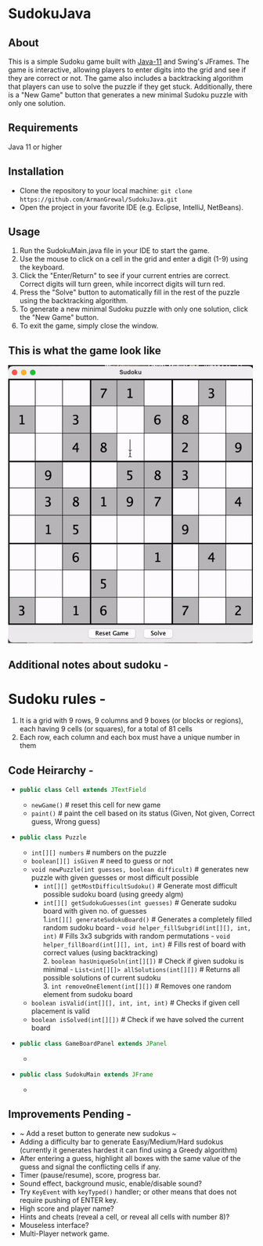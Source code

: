 # SudokuJava

## About
This is a simple Sudoku game built with [Java-11](https://www.oracle.com/in/java/technologies/javase/jdk11-archive-downloads.html) and Swing's JFrames. 
The game is interactive, allowing players to enter digits into the grid and see if they are correct or not. 
The game also includes a backtracking algorithm that players can use to solve the puzzle if they get stuck. 
Additionally, there is a "New Game" button that generates a new minimal Sudoku puzzle with only one solution.

## Requirements
Java 11 or higher

## Installation
- Clone the repository to your local machine: `git clone https://github.com/ArmanGrewal/SudokuJava.git`
- Open the project in your favorite IDE (e.g. Eclipse, IntelliJ, NetBeans).

## Usage
1. Run the SudokuMain.java file in your IDE to start the game.
2. Use the mouse to click on a cell in the grid and enter a digit (1-9) using the keyboard.
3. Click the "Enter/Return" to see if your current entries are correct. Correct digits will turn green, while incorrect digits will turn red.
4. Press the "Solve" button to automatically fill in the rest of the puzzle using the backtracking algorithm.
5. To generate a new minimal Sudoku puzzle with only one solution, click the "New Game" button.
6. To exit the game, simply close the window.

## This is what the game look like
<img src="SudokuTest.gif" width="500" />

## Additional notes about sudoku - 
# Sudoku rules - 
1. It is a grid with 9 rows, 9 columns and 9 boxes (or blocks or regions), each having 9 cells (or squares), for a total of 81 cells
2. Each row, each column and each box must have a unique number in them

## Code Heirarchy - 
- ```java 
  public class Cell extends JTextField
  ``` 
  - `newGame()` # reset this cell for new game
  - `paint()`  # paint the cell based on its status (Given, Not given, Correct guess, Wrong guess)
- ```java 
  public class Puzzle 
  ``` 
  - `int[][] numbers` # numbers on the puzzle
  - `boolean[][] isGiven` # need to guess or not
  - `void newPuzzle(int guesses, boolean difficult)` # generates new puzzle with given guesses or most difficult possible
    - `int[][] getMostDifficultSudoku()` # Generate most difficult possible sudoku board (using greedy algm)
    - `int[][] getSudokuGuesses(int guesses)` # Generate sudoku board with given no. of guesses <br>
      1.`int[][] generateSudokuBoard()` # Generates a completely filled random sudoku board
          - `void helper_fillSubgrid(int[][], int, int)` # Fills 3x3 subgrids with random permutations
          - `void helper_fillBoard(int[][], int, int)`   # Fills rest of board with correct values (using backtracking) <br>
      2. `boolean hasUniqueSoln(int[][])` # Check if given sudoku is minimal
          - `List<int[][]> allSolutions(int[][])` # Returns all possible solutions of current sudoku  <br>
      3. `int removeOneElement(int[][])` # Removes one random element from sudoku board
  - `boolean isValid(int[][], int, int, int)` # Checks if given cell placement is valid
  - `boolean isSolved(int[][])` # Check if we have solved the current board   
- ```java 
  public class GameBoardPanel extends JPanel
  ``` 
  -
- ```java 
  public class SudokuMain extends JFrame
  ``` 
  -
## Improvements Pending - 

- ~ Add a reset button to generate new sudokus ~
- Adding a difficulty bar to generate Easy/Medium/Hard sudokus (currently it generates hardest it can find using a Greedy algorithm)
- After entering a guess, highlight all boxes with the same value of the guess and signal the conflicting cells if any.
- Timer (pause/resume), score, progress bar.
- Sound effect, background music, enable/disable sound?
- Try `KeyEvent` with `keyTyped()` handler; or other means that does not require pushing of ENTER key.
- High score and player name?
- Hints and cheats (reveal a cell, or reveal all cells with number 8)?
- Mouseless interface?
- Multi-Player network game.
